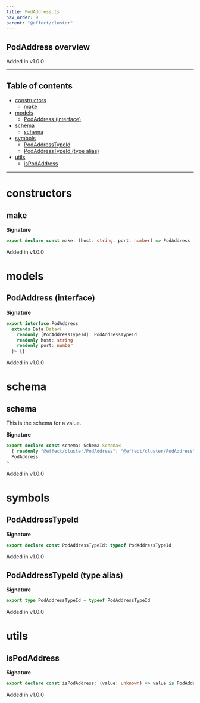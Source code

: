 ```yaml
---
title: PodAddress.ts
nav_order: 9
parent: "@effect/cluster"
---
```


## PodAddress overview

Added in v1.0.0

---

<h2 class="text-delta">Table of contents</h2>

- [constructors](#constructors)
  - [make](#make)
- [models](#models)
  - [PodAddress (interface)](#podaddress-interface)
- [schema](#schema)
  - [schema](#schema-1)
- [symbols](#symbols)
  - [PodAddressTypeId](#podaddresstypeid)
  - [PodAddressTypeId (type alias)](#podaddresstypeid-type-alias)
- [utils](#utils)
  - [isPodAddress](#ispodaddress)

---

# constructors

## make

**Signature**

```ts
export declare const make: (host: string, port: number) => PodAddress
```

Added in v1.0.0

# models

## PodAddress (interface)

**Signature**

```ts
export interface PodAddress
  extends Data.Data<{
    readonly [PodAddressTypeId]: PodAddressTypeId
    readonly host: string
    readonly port: number
  }> {}
```

Added in v1.0.0

# schema

## schema

This is the schema for a value.

**Signature**

```ts
export declare const schema: Schema.Schema<
  { readonly "@effect/cluster/PodAddress": "@effect/cluster/PodAddress"; readonly host: string; readonly port: number },
  PodAddress
>
```

Added in v1.0.0

# symbols

## PodAddressTypeId

**Signature**

```ts
export declare const PodAddressTypeId: typeof PodAddressTypeId
```

Added in v1.0.0

## PodAddressTypeId (type alias)

**Signature**

```ts
export type PodAddressTypeId = typeof PodAddressTypeId
```

Added in v1.0.0

# utils

## isPodAddress

**Signature**

```ts
export declare const isPodAddress: (value: unknown) => value is PodAddress
```

Added in v1.0.0

